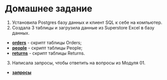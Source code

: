 # Домашнее задание
1. Установила Postgres базу данных и клиент SQL к себе на компьютер.
2. Создала 3 таблицы и загрузила данные из Superstore Excel в базу данных.
- __[orders](https://github.com/ELenaUtrushkina/DE-101/blob/main/Module2/Orders.sql)__ - скрипт таблицы Orders;
- __[people](https://github.com/ELenaUtrushkina/DE-101/blob/main/Module2/People.sql)__ - скрипт таблицы People;
- __[returns](https://github.com/ELenaUtrushkina/DE-101/blob/main/Module2/Returns.sql)__ - скрипт таблицы Returns.
3. Написала запросы, чтобы ответить на вопросы из Модуля 01.
- __[запросы]()__
